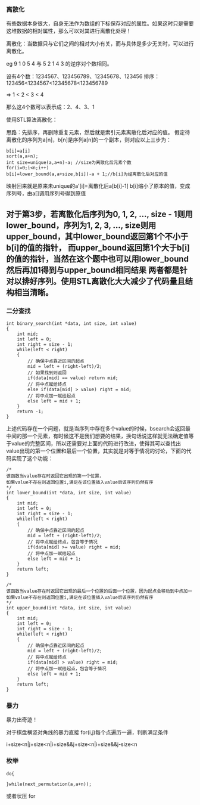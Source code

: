 ### 离散化
有些数据本身很大，自身无法作为数组的下标保存对应的属性。如果这时只是需要这堆数据的相对属性，那么可以对其进行离散化处理！

离散化：当数据只与它们之间的相对大小有关，而与具体是多少无关时，可以进行离散化。

eg 9 1 0 5 4 与 5 2 1 4 3 的逆序对个数相同。

设有4个数：1234567、123456789、12345678、123456
排序：123456<1234567<12345678<123456789

 =>   1   <     2    <     3     <   4

那么这4个数可以表示成：2、4、3、1

使用STL算法离散化：

思路：先排序，再删除重复元素，然后就是索引元素离散化后对应的值。
假定待离散化的序列为a[n]，b[n]是序列a[n]的一个副本，则对应以上三步为：
```
b[i]=a[i]
sort(a,a+n);
int size=unique(a,a+n)-a; //size为离散化后元素个数
for(i=0;i<n;i++)	
b[i]=lower_bound(a,a+size,b[i])-a + 1;//b[i]为经离散化后对应的值
```
映射回来就是原来未unique的a'[i]=离散化后a[b[i]-1] b[i]缩小了原本的值，变成序列号，由a[]调用序列号得到原值

对于第3步，若离散化后序列为0, 1, 2, ..., size - 1则用lower_bound，序列为1, 2, 3, ..., size则用upper_bound，其中lower_bound返回第1个不小于b[i]的值的指针，
而upper_bound返回第1个大于b[i]的值的指针，当然在这个题中也可以用lower_bound然后再加1得到与upper_bound相同结果
两者都是针对以排好序列。使用STL离散化大大减少了代码量且结构相当清晰。
---
### 二分查找
```
int binary_search(int *data, int size, int value)  
{  
    int mid;  
    int left = 0;  
    int right = size - 1;  
    while(left < right)  
    {  
        // 确保中点靠近区间的起点  
        mid = left + (right-left)/2;  
        // 如果找到则返回  
        if(data[mid] == value) return mid;  
        // 将中点赋给终点  
        else if(data[mid] > value) right = mid;  
        // 将中点加一赋给起点  
        else left = mid + 1;  
    }  
    return -1;  
}  
```
上述代码存在一个问题，就是当序列中存在多个value的时候，bsearch会返回最中间的那一个元素，有时候这不是我们想要的结果，换句话说这样就无法确定值等于value的完整区间，所以还需要对上面的代码进行改进，使得其可以查找出value出现的第一个位置和最后一个位置，其实就是对等于情况的讨论，下面的代码实现了这个功能：
```
/* 
该函数当value存在时返回它出现的第一个位置， 
如果value不存在则返回位置i,满足在该位置插入value后该序列仍然有序 
*/  
int lower_bound(int *data, int size, int value)  
{  
    int mid;  
    int left = 0;  
    int right = size - 1;  
    while(left < right)  
    {  
        // 确保中点靠近区间的起点  
        mid = left + (right-left)/2;  
        // 将中点赋给终点，包含等于情况  
        if(data[mid] >= value) right = mid;  
        // 将中点加一赋给起点  
        else left = mid + 1;  
    }  
    return left;  
}  
  
/* 
该函数当value存在时返回它出现的最后一个位置的后面一个位置，因为起点会移动到中点加一 
如果value不存在则返回位置i,满足在该位置插入value后该序列仍然有序 
*/  
int upper_bound(int *data, int size, int value)  
{  
    int mid;  
    int left = 0;  
    int right = size - 1;  
    while(left < right)  
    {  
        // 确保中点靠近区间的起点  
        mid = left + (right-left)/2;  
        // 将中点赋给终点  
        if(data[mid] > value) right = mid;  
        // 将中点加一赋给起点，包含等于情况  
        else left = mid + 1;  
    }  
    return left;  
}  
```
### 暴力
暴力出奇迹！

对于棋盘横竖对角线的暴力直接
for(i,j)每个点遍历一遍，判断满足条件

i+size<n|j+size<n|i+size&&j+size<n|i+size&&j-size<n

### 枚举
```
do{
    
}while(next_permutation(a,a+n));
```
或者状压 for 